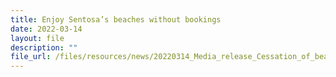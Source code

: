 ```yaml
---
title: Enjoy Sentosa’s beaches without bookings
date: 2022-03-14
layout: file
description: ""
file_url: /files/resources/news/20220314_Media_release_Cessation_of_beach_reservations_upload.pdf
---
```

